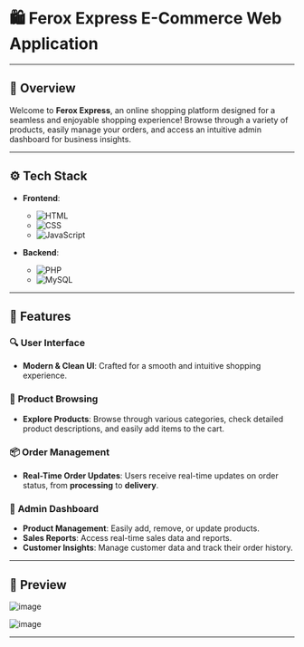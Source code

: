 # 🛍️ **Ferox Express E-Commerce Web Application**

---

## 🚀 **Overview**

Welcome to **Ferox Express**, an online shopping platform designed for a seamless and enjoyable shopping experience! Browse through a variety of products, easily manage your orders, and access an intuitive admin dashboard for business insights.

---

## ⚙️ **Tech Stack**

- **Frontend**: 
  - ![HTML](https://img.shields.io/badge/HTML-E34F26?style=flat&logo=html5&logoColor=white)
  - ![CSS](https://img.shields.io/badge/CSS-1572B6?style=flat&logo=css3&logoColor=white)
  - ![JavaScript](https://img.shields.io/badge/JavaScript-F7DF1E?style=flat&logo=javascript&logoColor=black)
  
- **Backend**:
  - ![PHP](https://img.shields.io/badge/PHP-777BB4?style=flat&logo=php&logoColor=white)
  - ![MySQL](https://img.shields.io/badge/MySQL-4479A1?style=flat&logo=mysql&logoColor=white)

---

## 🎨 **Features**

### 🔍 **User Interface** 
- **Modern & Clean UI**: Crafted for a smooth and intuitive shopping experience.

### 🛒 **Product Browsing**
- **Explore Products**: Browse through various categories, check detailed product descriptions, and easily add items to the cart.

### 📦 **Order Management**
- **Real-Time Order Updates**: Users receive real-time updates on order status, from **processing** to **delivery**.

### 🔑 **Admin Dashboard**
- **Product Management**: Easily add, remove, or update products.
- **Sales Reports**: Access real-time sales data and reports.
- **Customer Insights**: Manage customer data and track their order history.

---

## 📸 **Preview**

![image](https://github.com/user-attachments/assets/33b6cb9d-38bf-4a17-82ef-ec98ff8066ed)

![image](https://github.com/user-attachments/assets/8a1a4043-6991-429e-8db9-7dcaf23f0e70)

---


